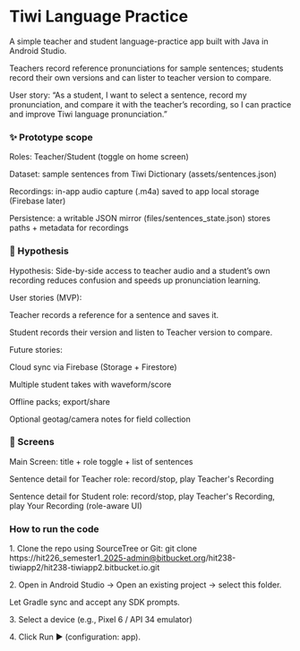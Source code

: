 # Tiwi Language Practice



A simple teacher and student language-practice app built with Java in Android Studio.

Teachers record reference pronunciations for sample sentences; students record their own versions and can lister to teacher version to compare.



User story: “As a student, I want to select a sentence, record my pronunciation, and compare it with the teacher’s recording, so I can practice and improve Tiwi language pronunciation.”





### ✨ Prototype scope



Roles: Teacher/Student (toggle on home screen)



Dataset: sample sentences from Tiwi Dictionary (assets/sentences.json)



Recordings: in-app audio capture (.m4a) saved to app local storage (Firebase later)



Persistence: a writable JSON mirror (files/sentences\_state.json) stores paths + metadata for recordings





### 🧠 Hypothesis



Hypothesis: Side-by-side access to teacher audio and a student’s own recording reduces confusion and speeds up pronunciation learning.



User stories (MVP):



Teacher records a reference for a sentence and saves it.



Student records their version and listen to Teacher version to compare.



Future stories:



Cloud sync via Firebase (Storage + Firestore)



Multiple student takes with waveform/score



Offline packs; export/share



Optional geotag/camera notes for field collection



### 📱 Screens



Main Screen: title + role toggle + list of sentences



Sentence detail for Teacher role: record/stop, play Teacher's Recording



Sentence detail for Student role: record/stop, play Teacher's Recording, play Your Recording (role-aware UI)



### How to run the code



1\. Clone the repo using SourceTree or Git: git clone https://hit226\_semester1\_2025-admin@bitbucket.org/hit238-tiwiapp2/hit238-tiwiapp2.bitbucket.io.git

2\. Open in Android Studio → Open an existing project → select this folder.

Let Gradle sync and accept any SDK prompts.

3\. Select a device (e.g., Pixel 6 / API 34 emulator)

4\. Click Run ▶ (configuration: app).

### 



